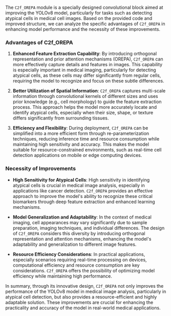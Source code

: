 The `C2f_OREPA` module is a specially designed convolutional block aimed at improving the YOLOv8 model, particularly for tasks such as detecting atypical cells in medical cell images. Based on the provided code and improved structure, we can analyze the specific advantages of `C2f_OREPA` in enhancing model performance and the necessity of these improvements.

### Advantages of C2f_OREPA

1. **Enhanced Feature Extraction Capability**:
   By introducing orthogonal representation and prior attention mechanisms (OREPA), `C2f_OREPA` can more effectively capture details and features in images. This capability is especially important in medical imaging, particularly for detecting atypical cells, as these cells may differ significantly from regular cells, requiring the model to recognize and focus on these subtle differences.

2. **Better Utilization of Spatial Information**:
   `C2f_OREPA` captures multi-scale information through convolutional kernels of different sizes and uses prior knowledge (e.g., cell morphology) to guide the feature extraction process. This approach helps the model more accurately locate and identify atypical cells, especially when their size, shape, or texture differs significantly from surrounding tissues.

3. **Efficiency and Flexibility**:
   During deployment, `C2f_OREPA` can be simplified into a more efficient form through re-parameterization techniques, reducing inference time and resource consumption while maintaining high sensitivity and accuracy. This makes the model suitable for resource-constrained environments, such as real-time cell detection applications on mobile or edge computing devices.

### Necessity of Improvements

- **High Sensitivity for Atypical Cells**:
  High sensitivity in identifying atypical cells is crucial in medical image analysis, especially in applications like cancer detection. `C2f_OREPA` provides an effective approach to improve the model's ability to recognize these critical biomarkers through deep feature extraction and enhanced learning mechanisms.

- **Model Generalization and Adaptability**:
  In the context of medical imaging, cell appearances may vary significantly due to sample preparation, imaging techniques, and individual differences. The design of `C2f_OREPA` considers this diversity by introducing orthogonal representation and attention mechanisms, enhancing the model's adaptability and generalization to different image features.

- **Resource Efficiency Considerations**:
  In practical applications, especially scenarios requiring real-time processing on devices, computational efficiency and resource consumption are key considerations. `C2f_OREPA` offers the possibility of optimizing model efficiency while maintaining high performance.

In summary, through its innovative design, `C2f_OREPA` not only improves the performance of the YOLOv8 model in medical image analysis, particularly in atypical cell detection, but also provides a resource-efficient and highly adaptable solution. These improvements are crucial for enhancing the practicality and accuracy of the model in real-world medical applications.